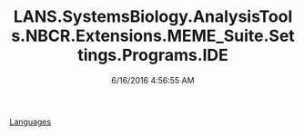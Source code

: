 ﻿---
title: LANS.SystemsBiology.AnalysisTools.NBCR.Extensions.MEME_Suite.Settings.Programs.IDE
date: 6/16/2016 4:56:55 AM
---

[Languages](T-LANS.SystemsBiology.AnalysisTools.NBCR.Extensions.MEME_Suite.Settings.Programs.IDE.Languages.html)
